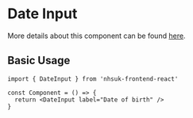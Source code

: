 # Date Input

More details about this component can be found [here](https://service-manual.nhs.uk/design-system/components/date-input).

## Basic Usage

```tsx
import { DateInput } from 'nhsuk-frontend-react'

const Component = () => {
  return <DateInput label="Date of birth" />
}
```
